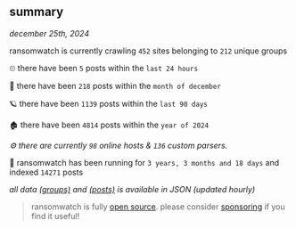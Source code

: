
## summary
_december 25th, 2024_

ransomwatch is currently crawling `452` sites belonging to `212` unique groups

⏲ there have been `5` posts within the `last 24 hours`

🦈 there have been `218` posts within the `month of december`

🪐 there have been `1139` posts within the `last 90 days`

🏚 there have been `4814` posts within the `year of 2024`

_⚙️ there are currently `98` online hosts & `136` custom parsers._

🦕 ransomwatch has been running for `3 years, 3 months and 18 days` and indexed `14271` posts

_all data  [(groups)](http://ransomwhat.telemetry.ltd/groups) and [(posts)](http://ransomwhat.telemetry.ltd/posts) is available in JSON (updated hourly)_

> ransomwatch is fully [open source](https://github.com/joshhighet/ransomwatch#ransomwatch--). please consider [sponsoring](https://github.com/sponsors/joshhighet) if you find it useful!
